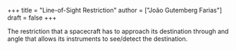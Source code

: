 +++
title = "Line-of-Sight Restriction"
author = ["João Gutemberg Farias"]
draft = false
+++

The restriction that a spacecraft has to approach its destination through and angle that allows its instruments to see/detect the destination.

